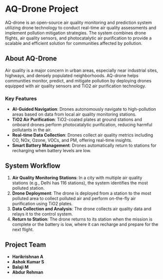 # AQ-Drone Project

AQ-drone is an open-source air quality monitoring and prediction system utilizing drone technology to conduct real-time air quality assessments and implement pollution mitigation strategies. The system combines drone flights, air quality sensors, and photocatalytic air purification to provide a scalable and efficient solution for communities affected by pollution.

## About AQ-Drone

Air quality is a major concern in urban areas, especially near industrial sites, highways, and densely populated neighborhoods. AQ-drone helps communities monitor, predict, and mitigate pollution by deploying drones equipped with air quality sensors and TiO2 air purification technology.

### Key Features

- **AI-Guided Navigation**: Drones autonomously navigate to high-pollution areas based on data from local air quality monitoring stations.
- **TiO2 Air Purification**: TiO2-coated plates at ground stations and onboard drones perform photocatalytic purification, reducing harmful pollutants in the air.
- **Real-time Data Collection**: Drones collect air quality metrics including CO, NOx, Ozone, VOCs, and PM, offering real-time insights.
- **Smart Battery Management**: Drones automatically return to stations for recharging when battery levels are low.

## System Workflow

1. **Air Quality Monitoring Stations**: In a city with multiple air quality stations (e.g., Delhi has 116 stations), the system identifies the most polluted station.
2. **Drone Deployment**: The drone is deployed from a station to the most polluted area to collect polluted air and perform on-the-fly air purification using TiO2 plates.
3. **Data Collection and Analysis**: The drone collects air quality data and relays it to the control system.
4. **Return to Station**: The drone returns to its station when the mission is complete or the battery is low, where it can recharge and prepare for the next flight.

## Project Team

- **Harikrishnan A**
- **Ashok Kumar S**
- **Balaji M**
- **Abdur Rehman**


